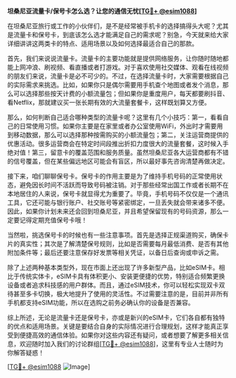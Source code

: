 **坦桑尼亚流量卡/保号卡怎么选？让您的通信无忧[[TG💪+ @esim1088](https://t.me/s/esim1088)]**

在坦桑尼亚旅行或工作的小伙伴们，是不是经常被手机卡的选择搞得头大呢？尤其是流量卡和保号卡，到底该怎么选才能满足自己的需求呢？别急，今天就来给大家详细讲讲这两类卡的特点、适用场景以及如何选择最适合自己的那款。

首先，我们来说说流量卡。流量卡的主要功能就是提供网络服务，让你随时随地都能上网冲浪、刷视频、看直播或者打游戏。对于喜欢使用社交媒体、观看在线视频的朋友们来说，流量卡是必不可少的。不过，在选择流量卡时，大家需要根据自己的实际需求来挑选。比如，如果你只是偶尔需要用手机查个地图或者发个消息，那么可以选择那些按天计费的小额流量包；但如果你是重度用户，每天都要刷抖音、看Netflix，那就建议买一张长期有效的大流量套餐卡，这样既划算又方便。

那么，如何判断自己适合哪种类型的流量卡呢？这里有几个小技巧：第一，看看自己的日常使用习惯。如果你主要是在家里或者办公室使用WiFi，外出时才需要用到移动数据，那么可以选择那种按需购买的小额流量包；第二，关注运营商提供的优惠活动。很多运营商会在特定时间段推出折扣力度很大的流量套餐，这时候入手绝对值！第三，留意卡的覆盖范围和服务质量。虽然坦桑尼亚各大运营商都有不错的信号覆盖，但在某些偏远地区可能会有盲区，所以最好事先咨询清楚再做决定。

接下来，咱们聊聊保号卡。保号卡的作用主要是为了维持手机号码的正常使用状态，避免因长时间不活跃而导致号码被注销。对于那些经常出国工作或者长期不在本地居住的人来说，保号卡就显得尤为重要了。毕竟，手机号码不仅仅是一个通讯工具，它还可能与银行账户、社交账号等紧密绑定，一旦丢失就会带来诸多不便。因此，如果你计划未来还会回到坦桑尼亚，并且希望保留现有的号码资源，那么一定要记得定期充值保号卡哦！

当然啦，挑选保号卡的时候也有一些注意事项。首先是选择正规渠道购买，确保卡片的真实性；其次是了解清楚保号规则，比如是否需要每月最低消费、是否有其他附加条件等；最后还要注意保存好发票等相关凭证，以备日后查询或申诉之需。

除了上述两种基本类型外，现在市面上还出现了许多新型产品，比如eSIM卡。相比于传统实体卡，eSIM卡具有体积更小、安装更便捷的优势，特别适合频繁更换设备或者追求科技感的用户群体。而且，通过eSIM技术，你可以轻松实现双卡双待甚至多卡切换，极大地提升了使用的灵活性。不过需要注意的是，目前并非所有手机都支持eSIM功能，所以在选购之前务必确认你的设备是否兼容。

综上所述，无论是流量卡还是保号卡，亦或是新兴的eSIM卡，它们各自都有独特的优点和适用场景。关键是要结合自身的实际情况进行合理规划，这样才能真正享受到便捷高效的通信体验。如果你对这些内容还有疑问，或者想要了解更多相关信息，欢迎随时加入我们的讨论群组[[TG💪+ @esim1088](https://t.me/s/esim1088)]，这里有专业人士随时为你解答疑惑！

[[TG💪+ @esim1088](https://t.me/s/esim1088) ![Image](https://i.postimg.cc/4NQfJmqS/Snipaste-2025-05-13-00-14-12.png)]